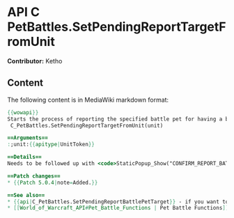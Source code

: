 # API C PetBattles.SetPendingReportTargetFromUnit

**Contributor:** Ketho

## Content

The following content is in MediaWiki markdown format:

```mediawiki
{{wowapi}}
Starts the process of reporting the specified battle pet for having a bad name.
 C_PetBattles.SetPendingReportTargetFromUnit(unit)

==Arguments==
:;unit:{{apitype|UnitToken}}

==Details==
Needs to be followed up with <code>StaticPopup_Show("CONFIRM_REPORT_BATTLEPET_NAME", name)</code> OR <code>{{api|ReportPlayer}}(PLAYER_REPORT_TYPE_BAD_BATTLEPET_NAME, "pending")</code> to complete the reporting process.

==Patch changes==
* {{Patch 5.0.4|note=Added.}}

==See also==
* {{api|C_PetBattles.SetPendingReportBattlePetTarget}} - if you want to report a battle pet in the current pet battle
* [[World_of_Warcraft_API#Pet_Battle_Functions | Pet Battle Functions]]
```